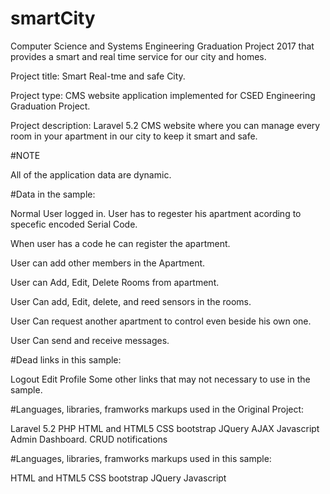 # smartCity

Computer Science and Systems Engineering Graduation Project 2017 that provides a smart and real time service for our city and homes.

Project title: Smart Real-tme and safe City.

Project type: CMS website application implemented for CSED Engineering Graduation Project.

Project description: Laravel 5.2 CMS website where you can manage every room in your apartment in our city to keep it smart and safe.

#NOTE

All of the application data are dynamic.

#Data in the sample:

Normal User logged in.
User has to regester his apartment acording to specefic encoded Serial Code.

When user has a code he can register the apartment.

User can add other members in the Apartment.

User can Add, Edit, Delete Rooms from apartment.

User Can add, Edit, delete, and reed sensors in the rooms.

User Can request another apartment to control even beside his own one.

User Can send and receive messages.


#Dead links in this sample:

Logout
Edit Profile
Some other links that may not necessary to use in the sample.

#Languages, libraries, framworks markups used in the Original Project:

Laravel 5.2 PHP HTML and HTML5 CSS bootstrap JQuery AJAX Javascript Admin Dashboard. CRUD notifications

#Languages, libraries, framworks markups used in this sample:

HTML and HTML5 CSS bootstrap JQuery Javascript
